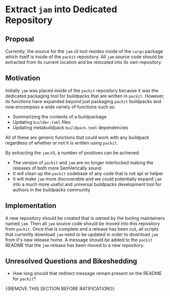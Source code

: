 # Extract `jam` into Dedicated Repository

## Proposal

Currently, the source for the `jam` cli tool resides inside of the
`cargo` package which itself is inside of the `packit` repository. All `jam`
source code should be extracted from its current location and be relocated into
its own repository.

## Motivation

Initially `jam` was placed inside of the `packit` repository because it was the
dedicated packaging tool for buildpacks that are written in `packit`. However,
its functions have expanded beyond just packaging `packit` buildpacks and now
encompass a wide variety of functions such as:
* Summarizing the contents of a buildpackage
* Updating `builder.toml` files
* Updating metabuildpack `buildpack.toml` dependencies

All of these are generic functions that could work with any buildpack
regardless of whether or not it is written using `packit`.

By extracting the `jam` cli, a number of positives can be achieved:
* The version of `packit` and `jam` are no longer interlocked making the
  releases of both more SemVerically sound
* It will clean up the `packit` codebase of any code that is not api or helper
* It will make `jam` more discoverable and we could potentially expand `jam`
  into a much more useful and universal buildpacks development tool for authors
  in the buildpacks community

## Implementation

A new repository should be created that is owned by the tooling maintainers
named `jam`. Then all `jam` source code should be moved into this repository
from `packit`. Once that is complete and a release has been cut, all scripts
that currently download `jam` need to be updated in order to download `jam`
from it's new release home. A message should be added to the `packit` README
that the `jam` release has been moved to a new repository.

## Unresolved Questions and Bikeshedding

* How long should that redirect message remain present on the README for
  `packit`?

{{REMOVE THIS SECTION BEFORE RATIFICATION!}}
